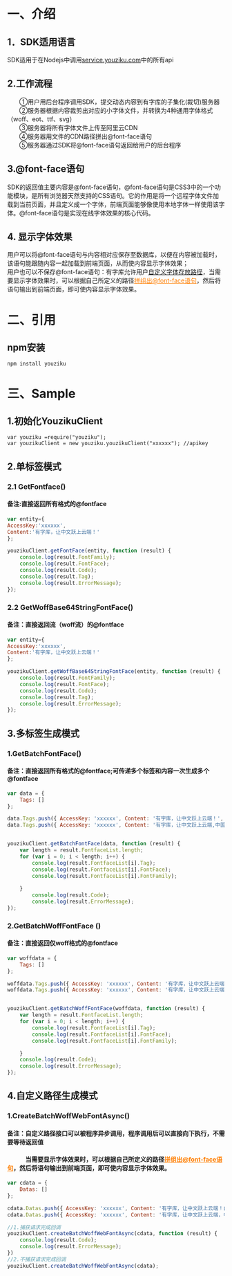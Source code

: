 # 一、介绍

## 1．SDK适用语言<br/>
SDK适用于在Nodejs中调用<a  target="_blank"  href="http://service.youziku.com">service.youziku.com</a>中的所有api<br/>

## 2.工作流程<br/>
　　①用户用后台程序调用SDK，提交动态内容到有字库的子集化(裁切)服务器<br/>
　　②服务器根据内容裁剪出对应的小字体文件，并转换为4种通用字体格式（woff、eot、ttf、svg）<br/>
　　③服务器将所有字体文件上传至阿里云CDN<br/>
　　④服务器用文件的CDN路径拼出@font-face语句<br/>
　　⑤服务器通过SDK将@font-face语句返回给用户的后台程序<br/>

## 3.@font-face语句<br/>
SDK的返回值主要内容是@font-face语句，@font-face语句是CSS3中的一个功能模块，是所有浏览器天然支持的CSS语句。它的作用是将一个远程字体文件加载到当前页面，并且定义成一个字体，前端页面能够像使用本地字体一样使用该字体。@font-face语句是实现在线字体效果的核心代码。<br/>

## 4. 显示字体效果
用户可以将@font-face语句与内容相对应保存至数据库，以便在内容被加载时，该语句能跟随内容一起加载到前端页面，从而使内容显示字体效果；<br/>
用户也可以不保存@font-face语句：有字库允许用户<a href="#user-content-4自定义路径生成模式">自定义字体存放路径</a>，当需要显示字体效果时，可以根据自己所定义的路径<a href="http://service.youziku.com/index.html#format" target="_blank" style="color: #ff7e00;">拼组出@font-face语句</a>，然后将语句输出到前端页面，即可使内容显示字体效果。


# 二、引用
## npm安装
``` npm
npm install youziku
```

# 三、Sample
## 1.初始化YouzikuClient
``` node
var youziku =require("youziku");
var youzikuClient = new youziku.youzikuClient("xxxxxx"); //apikey
```
## 2.单标签模式
### 2.1 GetFontface()
#### 备注:直接返回所有格式的@fontface
``` js
var entity={
AccessKey:'xxxxxx',
Content:'有字库，让中文跃上云端！'
};

youzikuClient.getFontFace(entity, function (result) {
    console.log(result.FontFamily);
    console.log(result.FontFace);
    console.log(result.Code);
    console.log(result.Tag);
    console.log(result.ErrorMessage);
});

```
### 2.2 GetWoffBase64StringFontFace()
#### 备注：直接返回流（woff流）的@fontface
``` js
var entity={
AccessKey:'xxxxxx',
Content:'有字库，让中文跃上云端！'
};

youzikuClient.getWoffBase64StringFontFace(entity, function (result) {
    console.log(result.FontFamily);
    console.log(result.FontFace);
    console.log(result.Code);
    console.log(result.Tag);
    console.log(result.ErrorMessage);
});
```
## 3.多标签生成模式
### 1.GetBatchFontFace()
#### 备注：直接返回所有格式的@fontface;可传递多个标签和内容一次生成多个@fontface
``` js
var data = {
    Tags: []
};

data.Tags.push({ AccessKey: 'xxxxxx', Content: '有字库，让中文跃上云端！', Tag: '.test1' });
data.Tags.push({ AccessKey: 'xxxxxx', Content: '有字库，让中文跃上云端,中国文字之美！', Tag: '#id2' });


youzikuClient.getBatchFontFace(data, function (result) {
    var length = result.FontfaceList.length;
    for (var i = 0; i < length; i++) {
        console.log(result.FontfaceList[i].Tag);
        console.log(result.FontfaceList[i].FontFace);
        console.log(result.FontfaceList[i].FontFamily);
    
    }
        console.log(result.Code);
        console.log(result.ErrorMessage);
});

```
### 2.GetBatchWoffFontFace ()
#### 备注：直接返回仅woff格式的@fontface
``` js
var woffdata = {
    Tags: []
};

woffdata.Tags.push({ AccessKey: 'xxxxxx', Content: '有字库，让中文跃上云端！Woff格式', Tag: '.test1' });
woffdata.Tags.push({ AccessKey: 'xxxxxx', Content: '有字库，让中文跃上云端,中国文字之美！Woff格式', Tag: '.test2' });


youzikuClient.getBatchWoffFontFace(woffdata, function (result) {
    var length = result.FontfaceList.length;
    for (var i = 0; i < length; i++) {
        console.log(result.FontfaceList[i].Tag);
        console.log(result.FontfaceList[i].FontFace);
        console.log(result.FontfaceList[i].FontFamily);

    }
    console.log(result.Code);
    console.log(result.ErrorMessage);
});
```

## 4.自定义路径生成模式
### 1.CreateBatchWoffWebFontAsync()
#### 备注：自定义路径接口可以被程序异步调用，程序调用后可以直接向下执行，不需要等待返回值
#### &emsp;&emsp;&emsp;当需要显示字体效果时，可以根据自己所定义的路径<a href="http://service.youziku.com/index.html#format" target="_blank" style="color: #ff7e00;">拼组出@font-face语句</a>，然后将语句输出到前端页面，即可使内容显示字体效果。
``` js
var cdata = {
    Datas: []
};

cdata.Datas.push({ AccessKey: 'xxxxxx', Content: '有字库，让中文跃上云端！自定义路径接口', Url: 'youziku/test1' });
cdata.Datas.push({ AccessKey: 'xxxxxx', Content: '有字库，让中文跃上云端，中国文字之美！Woff格式自定义路径接口', Url: 'youziku/test2' });

//1.捕获请求完成回调
youzikuClient.createBatchWoffWebFontAsync(cdata, function (result) {
    console.log(result.Code);
    console.log(result.ErrorMessage); 
})
//2.不捕获请求完成回调
youzikuClient.createBatchWoffWebFontAsync(cdata);

```
